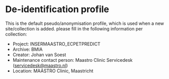 De-identification profile
==========

This is the default pseudo/anonymisation profile, which is used when a new site/collection is added.
please fill in the following information per collection:
- Project: INSERMAASTRO_ECPETPREDICT
- Archive: BMIA
- Creator: Johan van Soest
- Maintenance contact person: Maastro Clinic Servicedesk (servicedesk@maastro.nl)
- Location: MAASTRO Clinic, Maastricht